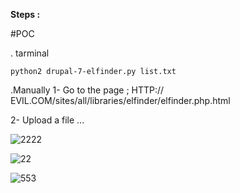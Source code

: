 **Steps :**

#POC 

. tarminal

`python2 drupal-7-elfinder.py list.txt`






.Manually
1- Go to the page ; HTTP:// EVIL.COM/sites/all/libraries/elfinder/elfinder.php.html 

2- Upload a file ...





![2222](https://github.com/Kro0oz/drupal-7-elfinder/assets/72355033/844ecaa9-65a9-4134-adb8-e1e71d6f6c59)




![22](https://github.com/Kro0oz/drupal-7-elfinder/assets/72355033/30ddffd9-921e-4cc9-8f9f-05b8e4309429)


![553](https://github.com/Kro0oz/drupal-7-elfinder/assets/72355033/f39d0172-0909-4a0b-8308-d65567ef2143)
